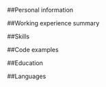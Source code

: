 ##Personal information

##Working experience summary

##Skills

##Code examples

##Education

##Languages
